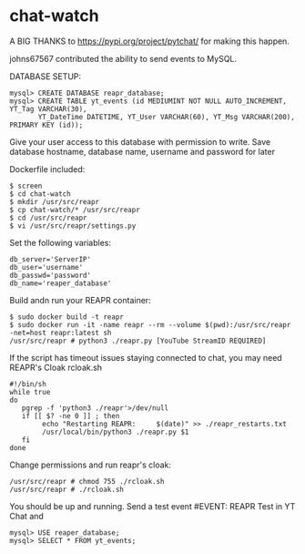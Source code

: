 # chat-watch

A BIG THANKS to https://pypi.org/project/pytchat/ for making this happen.

johns67567 contributed the ability to send events to MySQL.

DATABASE SETUP:
```
mysql> CREATE DATABASE reapr_database;
mysql> CREATE TABLE yt_events (id MEDIUMINT NOT NULL AUTO_INCREMENT, YT_Tag VARCHAR(30),
       YT_DateTime DATETIME, YT_User VARCHAR(60), YT_Msg VARCHAR(200), PRIMARY KEY (id));
```
Give your user access to this database with permission to write.
Save database hostname, database name, username and password for later

Dockerfile included:
```
$ screen
$ cd chat-watch
$ mkdir /usr/src/reapr
$ cp chat-watch/* /usr/src/reapr
$ cd /usr/src/reapr
$ vi /usr/src/reapr/settings.py
```

Set the following variables:
```
db_server='ServerIP'
db_user='username'
db_passwd='password'
db_name='reaper_database'
```
Build andn run your REAPR container:
```
$ sudo docker build -t reapr
$ sudo docker run -it -name reapr --rm --volume $(pwd):/usr/src/reapr -net=host reapr:latest sh
/usr/src/reapr # python3 ./reapr.py [YouTube StreamID REQUIRED]
```
If the script has timeout issues staying connected to chat, you may need REAPR's Cloak
rcloak.sh
```
#!/bin/sh
while true
do
   pgrep -f 'python3 ./reapr'>/dev/null
   if [[ $? -ne 0 ]] ; then
        echo "Restarting REAPR:     $(date)" >> ./reapr_restarts.txt
        /usr/local/bin/python3 ./reapr.py $1
   fi
done
```
Change permissions and run reapr's cloak:
```
/usr/src/reapr # chmod 755 ./rcloak.sh
/usr/src/reapr # ./rcloak.sh
```
You should be up and running. Send a test event #EVENT: REAPR Test in YT Chat and 
```
mysql> USE reaper_database;
mysql> SELECT * FROM yt_events;
```
